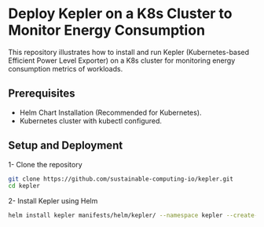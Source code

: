 # Deploy Kepler on a K8s Cluster to Monitor Energy Consumption
This repository illustrates how to install and run Kepler (Kubernetes-based Efficient Power Level Exporter) on a K8s cluster for monitoring energy consumption metrics of workloads.

## Prerequisites
- Helm Chart Installation (Recommended for Kubernetes).
- Kubernetes cluster with kubectl configured.

## Setup and Deployment
  1- Clone the repository
  ```bash
  git clone https://github.com/sustainable-computing-io/kepler.git
  cd kepler
   ```

2- Install Kepler using Helm
  ```bash
  helm install kepler manifests/helm/kepler/ --namespace kepler --create-namespace --set namespace.create=false
  ```

